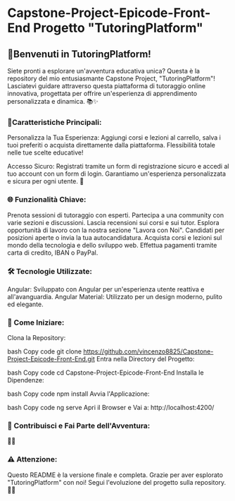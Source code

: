 # Capstone-Project-Epicode-Front-End Progetto "TutoringPlatform"

## 🚀Benvenuti in TutoringPlatform!


Siete pronti a esplorare un'avventura educativa unica? Questa è la repository del mio entusiasmante Capstone Project, "TutoringPlatform"! Lasciatevi guidare attraverso questa piattaforma di tutoraggio online innovativa, progettata per offrire un'esperienza di apprendimento personalizzata e dinamica. 📚✨

### 🌟Caratteristiche Principali:

Personalizza la Tua Esperienza:
Aggiungi corsi e lezioni al carrello, salva i tuoi preferiti o acquista direttamente dalla piattaforma. Flessibilità totale nelle tue scelte educative!

Accesso Sicuro:
Registrati tramite un form di registrazione sicuro e accedi al tuo account con un form di login. Garantiamo un'esperienza personalizzata e sicura per ogni utente. 🔐

### 🌐 Funzionalità Chiave:

Prenota sessioni di tutoraggio con esperti.
Partecipa a una community con varie sezioni e discussioni.
Lascia recensioni sui corsi e sui tutor.
Esplora opportunità di lavoro con la nostra sezione "Lavora con Noi".
Candidati per posizioni aperte o invia la tua autocandidatura.
Acquista corsi e lezioni sul mondo della tecnologia e dello sviluppo web.
Effettua pagamenti tramite carta di credito, IBAN o PayPal.

### 🛠 Tecnologie Utilizzate:
Angular:
Sviluppato con Angular per un'esperienza utente reattiva e all'avanguardia.
Angular Material:
Utilizzato per un design moderno, pulito ed elegante.

### 🚀 Come Iniziare:

Clona la Repository:

bash
Copy code
git clone https://github.com/vincenzo8825/Capstone-Project-Epicode-Front-End.git
Entra nella Directory del Progetto:

bash
Copy code
cd Capstone-Project-Epicode-Front-End
Installa le Dipendenze:

bash
Copy code
npm install
Avvia l'Applicazione:

bash
Copy code
ng serve
Apri il Browser e Vai a:
http://localhost:4200/

### 🌈 Contribuisci e Fai Parte dell'Avventura:

🚀🤝

### ⚠️ Attenzione:
Questo README è la versione finale e completa. Grazie per aver esplorato "TutoringPlatform" con noi! Segui l'evoluzione del progetto sulla repository. 🙏✨
